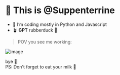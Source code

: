 # 👋 This is @Suppenterrine
- 🍂 I’m coding mostly in Python and Javascript
- 🪴 **GPT** rubberduck 🦆

> POV you see me working:

![image](https://media.giphy.com/media/fsoCk5kgOcYMM/giphy.gif)

bye 🍜 <br>
PS: Don't forget to eat your milk 🥛
<!---
Suppenterrine/Suppenterrine is a ✨ special ✨ repository because its `README.md` (this file) appears on your GitHub profile.
You can click the Preview link to take a look at your changes.
--->
